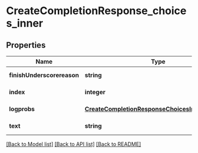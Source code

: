 # CreateCompletionResponse_choices_inner

## Properties
Name | Type | Description | Notes
------------ | ------------- | ------------- | -------------
**finishUnderscorereason** | **string** |  | [default to null]
**index** | **integer** |  | [default to null]
**logprobs** | [**CreateCompletionResponseChoicesInnerLogprobs**](CreateCompletionResponseChoicesInnerLogprobs.md) |  | [default to null]
**text** | **string** |  | [default to null]

[[Back to Model list]](../README.md#documentation-for-models) [[Back to API list]](../README.md#documentation-for-api-endpoints) [[Back to README]](../README.md)


